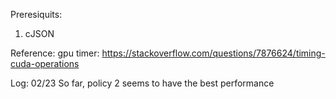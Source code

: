 Preresiquits:
1. cJSON




Reference:
gpu timer: https://stackoverflow.com/questions/7876624/timing-cuda-operations


Log:
02/23
So far, policy 2 seems to have the best performance